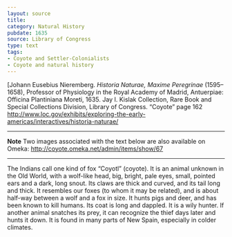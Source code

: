 ```yaml
---
layout: source
title: 
category: Natural History
pubdate: 1635
source: Library of Congress
type: text
tags:
- Coyote and Settler-Colonialists
- Coyote and natural history
---
```



[Johann Eusebius Nieremberg. *Historia Naturae, Maxime Peregrinae* (1595–1658), Professor of Physiology in the Royal Academy of Madrid, Antuerpiae: Officina Plantiniana Moreti, 1635. Jay I. Kislak Collection, Rare Book and Special Collections Division, Library of Congress.  “Coyote” page 162
http://www.loc.gov/exhibits/exploring-the-early-americas/interactives/historia-naturae/
***
**Note**
Two images associated with the text below are also available on Omeka: http://coyote.omeka.net/admin/items/show/67
***

The Indians call one kind of fox “Coyotl” (coyote). It is an animal unknown in the Old World, with a wolf-like head, big, bright, pale eyes, small, pointed ears and a dark, long snout. Its claws are thick and curved, and its tail long and thick. It resembles our foxes (to whom it may be related), and is about half-way between a wolf and a fox in size. It hunts pigs and deer, and has been known to kill humans. Its coat is long and dappled. It is a wily hunter. If another animal snatches its prey, it can recognize the thief days later and hunts it down.  It is found in many parts of New Spain, especially in colder climates.
